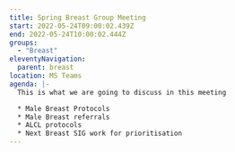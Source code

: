 ```yaml
---
title: Spring Breast Group Meeting
start: 2022-05-24T09:00:02.439Z
end: 2022-05-24T10:00:02.444Z
groups:
  - "Breast"
eleventyNavigation:
  parent: breast
location: MS Teams
agenda: |-
  This is what we are going to discuss in this meeting

  * Male Breast Protocols
  * Male Breast referrals
  * ALCL protocols
  * Next Breast SIG work for prioritisation
---
```

